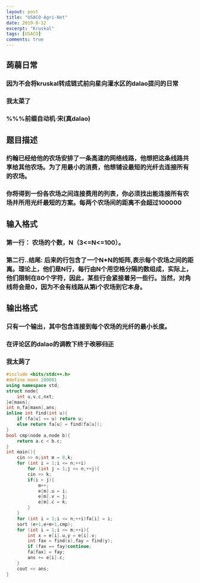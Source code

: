 ```yaml
---
layout: post
title: "USACO-Agri-Net"
date: 2019-8-12
excerpt: "Kruskal"
tags: [USACO]
comments: true
---
```


## 蒟蒻日常

### 因为不会将kruskal转成链式前向星向灌水区的dalao提问的日常

### 我太菜了

### %%%前缀自动机·宋(真dalao)

## 题目描述
### 约翰已经给他的农场安排了一条高速的网络线路，他想把这条线路共享给其他农场。为了用最小的消费，他想铺设最短的光纤去连接所有的农场。
### 你将得到一份各农场之间连接费用的列表，你必须找出能连接所有农场并所用光纤最短的方案。每两个农场间的距离不会超过100000

## 输入格式
### 第一行： 农场的个数，N（3<=N<=100）。
### 第二行..结尾: 后来的行包含了一个N*N的矩阵,表示每个农场之间的距离。理论上，他们是N行，每行由N个用空格分隔的数组成，实际上，他们限制在80个字符，因此，某些行会紧接着另一些行。当然，对角线将会是0，因为不会有线路从第i个农场到它本身。

## 输出格式
### 只有一个输出，其中包含连接到每个农场的光纤的最小长度。

### 在评论区的dalao的调教下终于~~改邪归正~~

### 我太蒟了

```cpp
#include <bits/stdc++.h>
#define maxn 200001
using namespace std;
struct node{
	int u,v,c,nxt;
}e[maxn];
int n,fa[maxn],ans;
inline int find(int u){
	if (fa[u] == u) return u;
	else return fa[u] = find(fa[u]);
}
bool cmp(node a,node b){
	return a.c < b.c;
}
int main(){
	cin >> n;int m = 0,k;
	for (int i = 1;i <= n;++i)
		for (int j = 1;j <= n;++j){
		cin >> k;
		if(i > j){
			m++;
			e[m].u = i;
			e[m].v = j;
			e[m].c = k;
		}
	}
	for (int i = 1;i <= n;++i)fa[i] = i;
	sort (e+1,e+m+1,cmp);
	for (int i = 1;i <= m;++i){
		int x = e[i].u,y = e[i].v;
		int fax = find(x),fay = find(y);
		if (fax == fay)continue;
		fa[fax] = fay;
		ans += e[i].c;
	}
	cout << ans;
}
```
